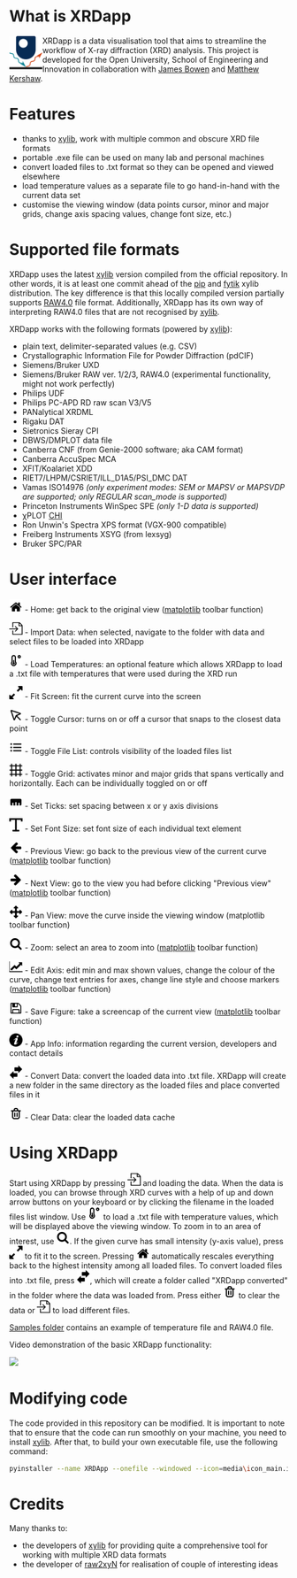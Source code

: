 # What is XRDapp

<img src="media/icon_main.png" width="60px" class="center" align="left"/>

XRDapp is a data visualisation tool that aims to streamline the workflow of X-ray diffraction (XRD) analysis. This project is developed for the Open University, School of Engineering and Innovation in collaboration with [James Bowen](https://www.linkedin.com/in/bowenjames/) and [Matthew Kershaw](https://www.linkedin.com/in/matt-kershaw-47634b57/).

# Features
- thanks to [xylib](https://github.com/wojdyr/xylib/tree/master), work with multiple common and obscure XRD file formats
- portable .exe file can be used on many lab and personal machines
- convert loaded files to .txt format so they can be opened and viewed elsewhere
- load temperature values as a separate file to go hand-in-hand with the current data set
- customise the viewing window (data points cursor, minor and major grids, change axis spacing values, change font size, etc.)

# Supported file formats
XRDapp uses the latest [xylib](https://github.com/wojdyr/xylib/tree/master) version compiled from the official repository. In other words, it is at least one commit ahead of the [pip](https://pypi.org/project/xylib-py/) and [fytik](https://github.com/wojdyr/fityk) xylib distribution. The key difference is that this locally compiled version partially supports [RAW4.0](https://github.com/wojdyr/xylib/commit/76c4bbce014b8b43fd8c3535c52c33c9c3018fbd) file format. Additionally, XRDapp has its own way of interpreting RAW4.0 files that are not recognised by [xylib](https://github.com/wojdyr/xylib/tree/master).

XRDapp works with the following formats (powered by [xylib](https://github.com/wojdyr/xylib/tree/master)):
- plain text, delimiter-separated values (e.g. CSV)
- Crystallographic Information File for Powder Diffraction (pdCIF)
- Siemens/Bruker UXD
- Siemens/Bruker RAW ver. 1/2/3, RAW4.0 (experimental functionality, might not work perfectly)
- Philips UDF
- Philips PC-APD RD raw scan V3/V5
- PANalytical XRDML
- Rigaku DAT
- Sietronics Sieray CPI
- DBWS/DMPLOT data file
- Canberra CNF (from Genie-2000 software; aka CAM format)
- Canberra AccuSpec MCA
- XFIT/Koalariet XDD
- RIET7/LHPM/CSRIET/ILL_D1A5/PSI_DMC DAT
- Vamas ISO14976 _(only experiment modes: SEM or MAPSV or MAPSVDP are supported; only REGULAR scan_mode is supported)_
- Princeton Instruments WinSpec SPE _(only 1-D data is supported)_
- χPLOT [CHI](http://www.esrf.eu/computing/scientific/FIT2D/FIT2D_REF/node115.html#SECTION0001851500000000000000)
- Ron Unwin's Spectra XPS format (VGX-900 compatible)
- Freiberg Instruments XSYG (from lexsyg)
- Bruker SPC/PAR

# User interface
<img src="media/mpl_home_large.png" width="24px" /> - Home: get back to the original view ([matplotlib](https://github.com/matplotlib/matplotlib) toolbar function)

<img src="media/import-content.png" width="24px" /> - Import Data: when selected, navigate to the folder with data and select files to be loaded into XRDapp

<img src="media/temperature-low.png" width="24px" /> - Load Temperatures: an optional feature which allows XRDapp to load a .txt file with temperatures that were used during the XRD run

<img src="media/stretch-vertically.png" width="24px" /> - Fit Screen: fit the current curve into the screen

<img src="media/cursor.png" width="24px" /> - Toggle Cursor: turns on or off a cursor that snaps to the closest data point

<img src="media/toggle-list-icon.png" width="24px" /> - Toggle File List: controls visibility of the loaded files list

<img src="media/toggle-grid-icon.png" width="24px" /> - Toggle Grid: activates minor and major grids that spans vertically and horizontally. Each can be individually toggled on or off

<img src="media/set-ticks-icon.png" width="24px" /> - Set Ticks: set spacing between x or y axis divisions

<img src="media/font-size-icon.png" width="24px" /> - Set Font Size: set font size of each individual text element

<img src="media/mpl_back_large.png" width="24px" /> - Previous View: go back to the previous view of the current curve ([matplotlib](https://github.com/matplotlib/matplotlib) toolbar function)

<img src="media/mpl_forward_large.png" width="24px" /> - Next View: go to the view you had before clicking "Previous view" ([matplotlib](https://github.com/matplotlib/matplotlib) toolbar function)

<img src="media/mpl_move_large.png" width="24px" /> - Pan View: move the curve inside the viewing window (matplotlib toolbar function)

<img src="media/mpl_zoom.png" width="24px" /> - Zoom: select an area to zoom into ([matplotlib](https://github.com/matplotlib/matplotlib) toolbar function)

<img src="media/mpl_axis.png" width="24px" /> - Edit Axis: edit min and max shown values, change the colour of the curve, change text entries for axes, change line style and choose markers ([matplotlib](https://github.com/matplotlib/matplotlib) toolbar function)

<img src="media/mpl_filesave_large.png" width="24px" /> - Save Figure: take a screencap of the current view ([matplotlib](https://github.com/matplotlib/matplotlib) toolbar function)


<img src="media/info-icon.png" width="24px" /> - App Info: information regarding the current version, developers and contact details

<img src="media/convert-icon.png" width="24px" /> - Convert Data: convert the loaded data into .txt file. XRDapp will create a new folder in the same directory as the loaded files and place converted files in it

<img src="media/clear-data-icon.png" width="24px" /> - Clear Data: clear the loaded data cache

# Using XRDapp
Start using XRDapp by pressing <img src="media/import-content.png" width="24px" /> and loading the data. When the data is loaded, you can browse through XRD curves with a help of up and down arrow buttons on your keyboard or by clicking the filename in the loaded files list window. Use <img src="media/temperature-low.png" width="24px" /> to load a .txt file with temperature values, which will be displayed above the viewing window. To zoom in to an area of interest, use <img src="media/mpl_zoom.png" width="24px" />. If the given curve has small intensity (y-axis value), press <img src="media/stretch-vertically.png" width="24px" /> to fit it to the screen. Pressing <img src="media/mpl_home_large.png" width="24px" /> automatically rescales everything back to the highest intensity among all loaded files. To convert loaded files into .txt file, press <img src="media/convert-icon.png" width="24px" />, which will create a folder called "XRDapp converted" in the folder where the data was loaded from. Press either <img src="media/clear-data-icon.png" width="24px" /> to clear the data or <img src="media/import-content.png" width="24px" /> to load different files.

[Samples folder](samples/) contains an example of temperature file and RAW4.0 file.

Video demonstration of the basic XRDapp functionality:

![](media/video/demo.gif)

# Modifying code
The code provided in this repository can be modified. It is important to note that to ensure that the code can run smoothly on your machine, you need to install [xylib](https://github.com/wojdyr/xylib/tree/master). After that, to build your own executable file, use the following command:
```bash
pyinstaller --name XRDApp --onefile --windowed --icon=media\icon_main.ico --add-data "media;media" xrdapp.py
```

# Credits
Many thanks to:
- the developers of [xylib](https://github.com/wojdyr/xylib) for providing quite a comprehensive tool for working with multiple XRD data formats
- the developer of [raw2xyN](https://github.com/MarcoVando/raw2xyN) for realisation of couple of interesting ideas
